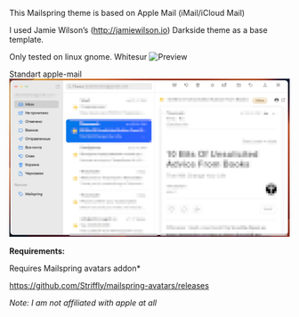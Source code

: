 This Mailspring theme is based on Apple Mail (iMail/iCloud Mail)

I used Jamie Wilson’s (http://jamiewilson.io) Darkside theme as a base template.


Only tested on linux gnome.
Whitesur
![Preview](/whitsur.png)

Standart apple-mail
![Preview](/apple-mail.png)


**Requirements:**

Requires Mailspring avatars addon*

https://github.com/Striffly/mailspring-avatars/releases

*Note: I am not affiliated with apple at all*
